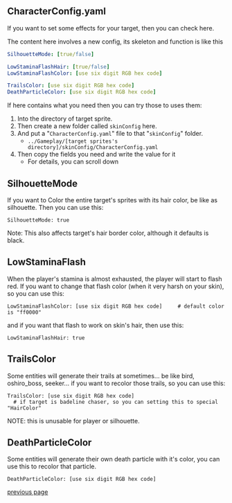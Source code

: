
CharacterConfig.yaml
-----------------------------------
If you want to set some effects for your target, then you can check here.

The content here involves a new config, its skeleton and function is like this
```yaml
SilhouetteMode: [true/false]

LowStaminaFlashHair: [true/false]
LowStaminaFlashColor: [use six digit RGB hex code]

TrailsColor: [use six digit RGB hex code]
DeathParticleColor: [use six digit RGB hex code]
```

If here contains what you need then you can try those to uses them:
1. Into the directory of target sprite.
2. Then create a new folder called `skinConfig` here.
3. And put a "`CharacterConfig.yaml`" file to that "`skinConfig`" folder.
   * `../Gameplay/[target sprites's directory]/skinConfig/CharacterConfig.yaml`
4. Then copy the fields you need and write the value for it
   * For details, you can scroll down


SilhouetteMode
-----------------------------------
If you want to Color the entire target's sprites with its hair color, be like as silhouette.
Then you can use this:
```
SilhouetteMode: true
```
Note: This also affects target's hair border color, although it defaults is black.


LowStaminaFlash
-----------------------------------
When the player's stamina is almost exhausted, the player will start to flash red.
If you want to change that flash color (when it very harsh on your skin), so you can use this:
```
LowStaminaFlashColor: [use six digit RGB hex code]     # default color is "ff0000"
```
and if you want that flash to work on skin's hair, then use this:
```
LowStaminaFlashHair: true
```

TrailsColor
-----------------------------------
Some entities will generate their trails at sometimes... be like bird, oshiro_boss, seeker...
if you want to recolor those trails, so you can use this:
```
TrailsColor: [use six digit RGB hex code]
  # if target is badeline chaser, so you can setting this to special "HairColor"
```
NOTE: this is unusable for player or silhouette.


DeathParticleColor
-----------------------------------
Some entities will generate their own death particle with it's color, you can use this to recolor that particle.
```
DeathParticleColor: [use six digit RGB hex code]
```


[previous page](/docs/guide/README.md#more-miscellaneous)
